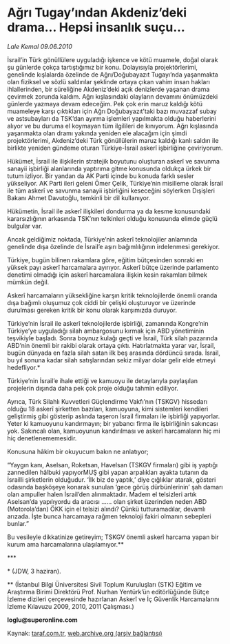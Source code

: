 # Ağrı Tugay’ından Akdeniz’deki drama... Hepsi insanlık suçu...  

*Lale Kemal 09.06.2010*

<div class="yazi">
<p>İsrail’in Türk gönüllülere uyguladığı işkence ve kötü muamele, doğal olarak şu günlerde çokça tartıştığımız bir konu. Dolayısıyla projektörlerimi, genelinde kışlalarda özelinde de Ağrı/Doğubayazıt Tugayı’nda yaşanmakta olan fiziksel ve sözlü saldırılar şeklinde ortaya çıkan vahim insan hakları ihlallerinden, bir süreliğine Akdeniz’deki açık denizlerde yaşanan drama çevirmek zorunda kaldım. Ağrı kışlasındaki olayların devamını önümüzdeki günlerde yazmaya devam edeceğim. Pek çok erin maruz kaldığı kötü muameleye karşı çıktıkları için Ağrı Doğubayazıt’taki bazı muvazzaf subay ve astsubayları da TSK’dan ayırma işlemleri yapılmakta olduğu haberlerini alıyor ve bu duruma el koymayan tüm ilgilileri de kınıyorum. Ağrı kışlasında yaşanmakta olan dramı yakında yeniden ele alacağım için şimdi projektörlerimi, Akdeniz’deki Türk gönüllülerin maruz kaldığı kanlı saldırı ile birlikte yeniden gündeme oturan Türkiye-İsrail askerî işbirliğine çeviriyorum.</p>
<p>Hükümet, İsrail ile ilişkilerin stratejik boyutunu oluşturan askerî ve savunma sanayii işbirliği alanlarında yaptırıma gitme konusunda oldukça ürkek bir tutum izliyor. Bir yandan da AK Parti içinde bu konuda farklı sesler yükseliyor. AK Parti ileri geleni Ömer Çelik, Türkiye’nin misilleme olarak İsrail ile tüm askerî ve savunma sanayii işbirliğini keseceğini söylerken Dışişleri Bakanı Ahmet Davutoğlu, temkinli bir dil kullanıyor.</p>
<p>Hükümetin, İsrail ile askerî ilişkileri dondurma ya da kesme konusundaki kararsızlığının arkasında TSK’nın telkinleri olduğu konusunda elimde güçlü bulgular var.</p>
<p>Ancak geldiğimiz noktada, Türkiye’nin askerî teknolojiler anlamında genelinde dışa özelinde de İsrail’e aşırı bağımlılığının irdelenmesi gerekiyor.</p>
<p>Türkiye, bugün bilinen rakamlara göre, eğitim bütçesinden sonraki en yüksek payı askerî harcamalara ayırıyor. Askerî bütçe üzerinde parlamento denetimi olmadığı için askerî harcamalara ilişkin kesin rakamları bilmek mümkün değil.</p>
<p>Askerî harcamaların yüksekliğine karşın kritik teknolojilerde önemli oranda dışa bağımlı oluşumuz çok ciddi bir çelişki oluşturuyor ve üzerinde durulması gereken kritik bir konu olarak karşımızda duruyor.</p>
<p>Türkiye’nin İsrail ile askerî teknolojilerde işbirliği, zamanında Kongre’nin Türkiye’ye uyguladığı silah ambargosunu kırmak için ABD yönetiminin teşvikiyle başladı. Sonra boynuz kulağı geçti ve İsrail, Türk silah pazarında ABD’nin önemli bir rakibi olarak ortaya çıktı. Hatırlatmakta yarar var, İsrail, bugün dünyada en fazla silah satan ilk beş arasında dördüncü sırada. İsrail, bu yıl sonuna kadar silah satışlarından sekiz milyar dolar gelir elde etmeyi hedefliyor.*</p>
<p>Türkiye’nin İsrail’e ihale ettiği ve kamuoyu ile detaylarıyla paylaşılan projelerin dışında daha pek çok proje olduğu tahmin ediliyor.</p>
<p>Ayrıca, Türk Silahlı Kuvvetleri Güçlendirme Vakfı’nın (TSKGV) hissedarı  olduğu 18 askerî şirketten bazıları, kamuoyuna, kimi sistemleri kendileri geliştirmiş gibi gösterip aslında taşeron İsrail firmaları ile işbirliği yapıyorlar. Yeter ki kamuoyunu kandırmayın; bir yabancı firma ile işbirliğinin sakıncası yok. Sakıncalı olan, kamuoyunun kandırılması ve askerî harcamaların hiç mi hiç denetlenememesidir.</p>
<p>Konusuna hâkim bir okuyucum bakın ne anlatıyor;</p>
<p>“Yaygın kanı, Aselsan, Roketsan, Havelsan (TSKGV firmaları) gibi iş yaptığı zannedilen hâlbuki yapıyorMUŞ gibi yapan arpalıkları ayakta tutanın da İsrailli şirketlerin olduğudur. ‘İlk biz de yaptık,’ diye çığlıklar atarak, gösteri odasında başköşeye konarak sunulan ‘gece görüş dürbünlerinin’ şah damarı olan ampuller halen İsrail’den alınmaktadır. Madem el telsizleri artık Aselsan’da yapılıyordu da aracısı ...... olan şirket üzerinden neden ABD (Motorola’dan) ÖKK için el telsizi alındı? Çünkü tutturamadılar, devamlı arızada. İşte bunca harcamaya rağmen teknoloji fakiri olmanın sebepleri bunlar.”</p>
<p>Bu vesileyle dikkatinize getireyim; TSKGV önemli askerî harcama yapan bir kurum ama harcamalarına ulaşılamıyor.**</p>
<p>***</p>
<p>* (JDW, 3 haziran).</p>
<p>** (İstanbul Bilgi Üniversitesi Sivil Toplum Kuruluşları (STK) Eğitim ve Araştırma Birimi Direktörü Prof. Nurhan Yentürk’ün editörlüğünde Bütçe İzleme dizileri çerçevesinde hazırlanan Askerî ve İç Güvenlik Harcamalarını İzleme Kılavuzu 2009, 2010, 2011 Çalışması.)</p>
<p><b>loglu@superonline.com</b></p></div>

Kaynak: [taraf.com.tr](http://www.taraf.com.tr:80/lale-kemal/makale-agri-tugay-indan-akdeniz-deki-drama-hepsi.htm), [web.archive.org (arşiv bağlantısı)](http://web.archive.org/web/20100612213149/http://www.taraf.com.tr:80/lale-kemal/makale-agri-tugay-indan-akdeniz-deki-drama-hepsi.htm)
